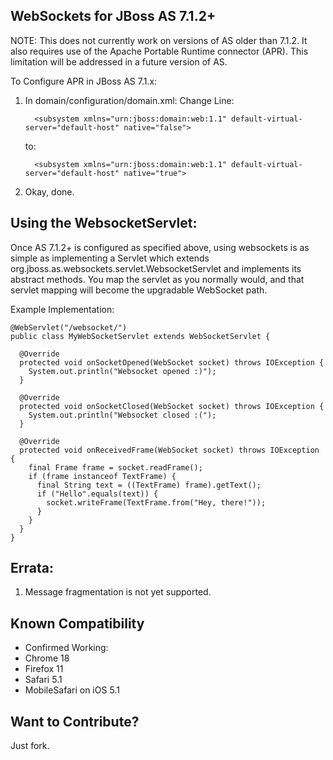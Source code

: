 WebSockets for JBoss AS 7.1.2+
------------------------------

NOTE: This does not currently work on versions of AS older than 7.1.2. It also requires use of the Apache Portable
Runtime connector (APR). This limitation will be addressed in a future version of AS.

To Configure APR in JBoss AS 7.1.x:

1. In domain/configuration/domain.xml: Change Line:

         <subsystem xmlns="urn:jboss:domain:web:1.1" default-virtual-server="default-host" native="false">           

    to:

         <subsystem xmlns="urn:jboss:domain:web:1.1" default-virtual-server="default-host" native="true">

2. Okay, done. 



Using the WebsocketServlet:
---------------------------

Once AS 7.1.2+ is configured as specified above, using websockets is as simple as implementing a Servlet which
extends org.jboss.as.websockets.servlet.WebsocketServlet and implements its abstract methods. You map the servlet
as you normally would, and that servlet mapping will become the upgradable WebSocket path.

Example Implementation:

    @WebServlet("/websocket/")
    public class MyWebSocketServlet extends WebSocketServlet {

      @Override
      protected void onSocketOpened(WebSocket socket) throws IOException {
        System.out.println("Websocket opened :)");
      }

      @Override
      protected void onSocketClosed(WebSocket socket) throws IOException {
        System.out.println("Websocket closed :(");
      }

      @Override
      protected void onReceivedFrame(WebSocket socket) throws IOException {
        final Frame frame = socket.readFrame();
        if (frame instanceof TextFrame) {
          final String text = ((TextFrame) frame).getText();
          if ("Hello".equals(text)) {
            socket.writeFrame(TextFrame.from("Hey, there!"));
          }
        }
      }
    }


Errata:
-------

1. Message fragmentation is not yet supported.

Known Compatibility
----------------------
- Confirmed Working:
 - Chrome 18
 - Firefox 11
 - Safari 5.1
 - MobileSafari on iOS 5.1

Want to Contribute?
-------------------

Just fork. 
